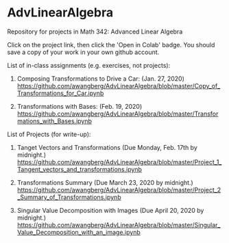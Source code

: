 # AdvLinearAlgebra
Repository for projects in Math 342: Advanced Linear Algebra

Click on the project link, then click the 'Open in Colab' badge.  You should save a copy of your work in your own github account.

List of in-class assignments (e.g. exercises, not projects):

1)  Composing Transformations to Drive a Car:  (Jan. 27, 2020)
     https://github.com/awangberg/AdvLinearAlgebra/blob/master/Copy_of_Transformations_for_Car.ipynb

2)  Transformations with Bases:  (Feb. 19, 2020)
     https://github.com/awangberg/AdvLinearAlgebra/blob/master/Transformations_with_Bases.ipynb


List of Projects (for write-up):

1) Tanget Vectors and Transformations  (Due Monday, Feb. 17th by midnight.)  https://github.com/awangberg/AdvLinearAlgebra/blob/master/Project_1_Tangent_vectors_and_transformations.ipynb

2) Transformations Summary (Due March 23, 2020 by midnight.)
  https://github.com/awangberg/AdvLinearAlgebra/blob/master/Project_2_Summary_of_Transformations.ipynb

3) Singular Value Decomposition with Images (Due April 20, 2020 by midnight.)
  https://github.com/awangberg/AdvLinearAlgebra/blob/master/Singular_Value_Decomposition_with_an_image.ipynb

